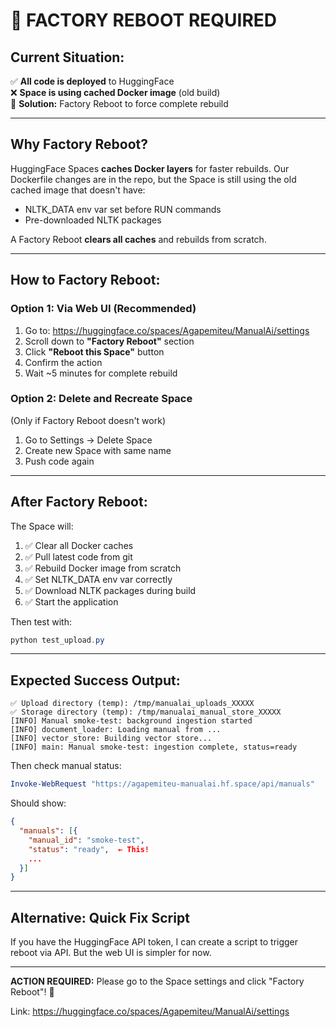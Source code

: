 # 🔴 FACTORY REBOOT REQUIRED

## Current Situation:

✅ **All code is deployed** to HuggingFace  
❌ **Space is using cached Docker image** (old build)  
🔧 **Solution:** Factory Reboot to force complete rebuild

---

## Why Factory Reboot?

HuggingFace Spaces **caches Docker layers** for faster rebuilds. Our Dockerfile changes are in the repo, but the Space is still using the old cached image that doesn't have:
- NLTK_DATA env var set before RUN commands
- Pre-downloaded NLTK packages

A Factory Reboot **clears all caches** and rebuilds from scratch.

---

## How to Factory Reboot:

### Option 1: Via Web UI (Recommended)
1. Go to: https://huggingface.co/spaces/Agapemiteu/ManualAi/settings
2. Scroll down to **"Factory Reboot"** section
3. Click **"Reboot this Space"** button
4. Confirm the action
5. Wait ~5 minutes for complete rebuild

### Option 2: Delete and Recreate Space
(Only if Factory Reboot doesn't work)
1. Go to Settings → Delete Space
2. Create new Space with same name
3. Push code again

---

## After Factory Reboot:

The Space will:
1. ✅ Clear all Docker caches
2. ✅ Pull latest code from git
3. ✅ Rebuild Docker image from scratch
4. ✅ Set NLTK_DATA env var correctly
5. ✅ Download NLTK packages during build
6. ✅ Start the application

Then test with:
```powershell
python test_upload.py
```

---

## Expected Success Output:

```
✅ Upload directory (temp): /tmp/manualai_uploads_XXXXX
✅ Storage directory (temp): /tmp/manualai_manual_store_XXXXX
[INFO] Manual smoke-test: background ingestion started
[INFO] document_loader: Loading manual from ...
[INFO] vector_store: Building vector store...
[INFO] main: Manual smoke-test: ingestion complete, status=ready
```

Then check manual status:
```powershell
Invoke-WebRequest "https://agapemiteu-manualai.hf.space/api/manuals"
```

Should show:
```json
{
  "manuals": [{
    "manual_id": "smoke-test",
    "status": "ready",  ← This!
    ...
  }]
}
```

---

## Alternative: Quick Fix Script

If you have the HuggingFace API token, I can create a script to trigger reboot via API. But the web UI is simpler for now.

---

**ACTION REQUIRED:** Please go to the Space settings and click "Factory Reboot"! 🔄

Link: https://huggingface.co/spaces/Agapemiteu/ManualAi/settings
